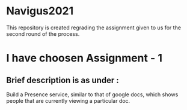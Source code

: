 # Navigus2021
This repository is created regrading the assignment given to us for the second round of the process.

# I have choosen Assignment - 1

## Brief description is as under :
Build a Presence service, similar to that of google docs, which shows people that are
currently viewing a particular doc.
